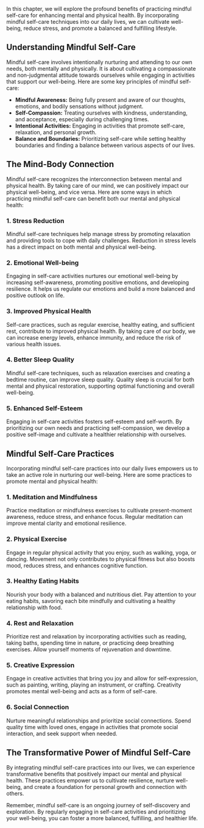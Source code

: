 
In this chapter, we will explore the profound benefits of practicing mindful self-care for enhancing mental and physical health. By incorporating mindful self-care techniques into our daily lives, we can cultivate well-being, reduce stress, and promote a balanced and fulfilling lifestyle.

Understanding Mindful Self-Care
-------------------------------

Mindful self-care involves intentionally nurturing and attending to our own needs, both mentally and physically. It is about cultivating a compassionate and non-judgmental attitude towards ourselves while engaging in activities that support our well-being. Here are some key principles of mindful self-care:

* **Mindful Awareness:** Being fully present and aware of our thoughts, emotions, and bodily sensations without judgment.
* **Self-Compassion:** Treating ourselves with kindness, understanding, and acceptance, especially during challenging times.
* **Intentional Activities:** Engaging in activities that promote self-care, relaxation, and personal growth.
* **Balance and Boundaries:** Prioritizing self-care while setting healthy boundaries and finding a balance between various aspects of our lives.

The Mind-Body Connection
------------------------

Mindful self-care recognizes the interconnection between mental and physical health. By taking care of our mind, we can positively impact our physical well-being, and vice versa. Here are some ways in which practicing mindful self-care can benefit both our mental and physical health:

### 1. Stress Reduction

Mindful self-care techniques help manage stress by promoting relaxation and providing tools to cope with daily challenges. Reduction in stress levels has a direct impact on both mental and physical well-being.

### 2. Emotional Well-being

Engaging in self-care activities nurtures our emotional well-being by increasing self-awareness, promoting positive emotions, and developing resilience. It helps us regulate our emotions and build a more balanced and positive outlook on life.

### 3. Improved Physical Health

Self-care practices, such as regular exercise, healthy eating, and sufficient rest, contribute to improved physical health. By taking care of our body, we can increase energy levels, enhance immunity, and reduce the risk of various health issues.

### 4. Better Sleep Quality

Mindful self-care techniques, such as relaxation exercises and creating a bedtime routine, can improve sleep quality. Quality sleep is crucial for both mental and physical restoration, supporting optimal functioning and overall well-being.

### 5. Enhanced Self-Esteem

Engaging in self-care activities fosters self-esteem and self-worth. By prioritizing our own needs and practicing self-compassion, we develop a positive self-image and cultivate a healthier relationship with ourselves.

Mindful Self-Care Practices
---------------------------

Incorporating mindful self-care practices into our daily lives empowers us to take an active role in nurturing our well-being. Here are some practices to promote mental and physical health:

### 1. Meditation and Mindfulness

Practice meditation or mindfulness exercises to cultivate present-moment awareness, reduce stress, and enhance focus. Regular meditation can improve mental clarity and emotional resilience.

### 2. Physical Exercise

Engage in regular physical activity that you enjoy, such as walking, yoga, or dancing. Movement not only contributes to physical fitness but also boosts mood, reduces stress, and enhances cognitive function.

### 3. Healthy Eating Habits

Nourish your body with a balanced and nutritious diet. Pay attention to your eating habits, savoring each bite mindfully and cultivating a healthy relationship with food.

### 4. Rest and Relaxation

Prioritize rest and relaxation by incorporating activities such as reading, taking baths, spending time in nature, or practicing deep breathing exercises. Allow yourself moments of rejuvenation and downtime.

### 5. Creative Expression

Engage in creative activities that bring you joy and allow for self-expression, such as painting, writing, playing an instrument, or crafting. Creativity promotes mental well-being and acts as a form of self-care.

### 6. Social Connection

Nurture meaningful relationships and prioritize social connections. Spend quality time with loved ones, engage in activities that promote social interaction, and seek support when needed.

The Transformative Power of Mindful Self-Care
---------------------------------------------

By integrating mindful self-care practices into our lives, we can experience transformative benefits that positively impact our mental and physical health. These practices empower us to cultivate resilience, nurture well-being, and create a foundation for personal growth and connection with others.

Remember, mindful self-care is an ongoing journey of self-discovery and exploration. By regularly engaging in self-care activities and prioritizing your well-being, you can foster a more balanced, fulfilling, and healthier life.

